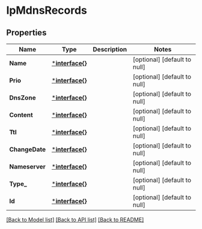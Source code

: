 # IpMdnsRecords

## Properties
Name | Type | Description | Notes
------------ | ------------- | ------------- | -------------
**Name** | [***interface{}**](interface{}.md) |  | [optional] [default to null]
**Prio** | [***interface{}**](interface{}.md) |  | [optional] [default to null]
**DnsZone** | [***interface{}**](interface{}.md) |  | [optional] [default to null]
**Content** | [***interface{}**](interface{}.md) |  | [optional] [default to null]
**Ttl** | [***interface{}**](interface{}.md) |  | [optional] [default to null]
**ChangeDate** | [***interface{}**](interface{}.md) |  | [optional] [default to null]
**Nameserver** | [***interface{}**](interface{}.md) |  | [optional] [default to null]
**Type_** | [***interface{}**](interface{}.md) |  | [optional] [default to null]
**Id** | [***interface{}**](interface{}.md) |  | [optional] [default to null]

[[Back to Model list]](../README.md#documentation-for-models) [[Back to API list]](../README.md#documentation-for-api-endpoints) [[Back to README]](../README.md)


